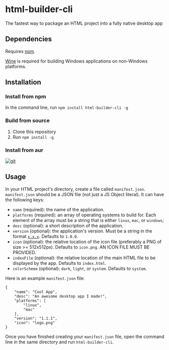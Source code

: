 # html-builder-cli
The fastest way to package an HTML project into a fully native desktop app
## Dependencies
Requires [npm](https://docs.npmjs.com/downloading-and-installing-node-js-and-npm).

[Wine](https://www.winehq.org/) is required for building Windows applications on non-Windows platforms.
## Installation
### Install from npm
In the command line, run `npm install html-builder-cli -g`
### Build from source
1. Clone this repository
2. Run `npm install -g`
### Install from aur
[![git](https://img.shields.io/aur/version/html-builder-cli-git)](https://aur.archlinux.org/packages/html-builder-cli-git)
## Usage
In your HTML project's directory, create a file called `manifest.json`. `manifest.json` should be a JSON file (not just a JS Object literal). It can have the following keys:
- `name` (required): the name of the application.
- `platforms` (required): an array of operating systems to build for. Each element of the array must be a string that is either `linux`, `mac`, or `windows`;
- `desc` (optional): a short description of the application.
- `version` (optional): the application's version. Must be a string in the format [`x.x.x`](https://www.akeeba.com/how-do-version-numbers-work.html). Defaults to `1.0.0`.
- `icon` (optional): the relative location of the icon file (preferably a PNG of size >= 512x512px). Defaults to `icon.png`. AN ICON FILE MUST BE PROVIDED.
- `indexFile` (optional): the relative location of the main HTML file to be displayed by the app. Defaults to `index.html`.
- `colorScheme` (optional): `dark`, `light`, or `system`. Defaults to `system`.

Here is an example `manifest.json` file:
```
{
    "name": "Cool App",
    "desc": "An awesome desktop app I made!",
    "platforms": [
        "linux",
        "mac"
    ],
    "version": "1.1.1",
    "icon": "logo.png"
}
```
Once you have finished creating your `manifest.json` file, open the command line in the same directory and run `html-builder-cli`.
